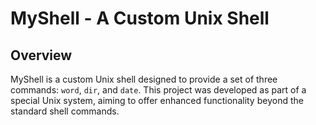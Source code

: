 # MyShell - A Custom Unix Shell

## Overview

MyShell is a custom Unix shell designed to provide a set of three commands: `word`, `dir`, and `date`. This project was developed as part of a special Unix system, aiming to offer enhanced functionality beyond the standard shell commands.
